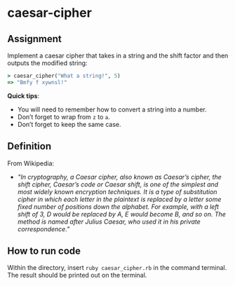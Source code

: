 # caesar-cipher

## Assignment
Implement a caesar cipher that takes in a string and the shift factor and then outputs the modified string:
```rb
> caesar_cipher("What a string!", 5)
=> "Bmfy f xywnsl!"
```

**Quick tips**:
   - You will need to remember how to convert a string into a number.
   - Don’t forget to wrap from `z` to `a`.
   - Don’t forget to keep the same case.

## Definition
From Wikipedia:
   - *"In cryptography, a Caesar cipher, also known as Caesar’s cipher, the shift cipher, Caesar’s code or Caesar shift, is one of the simplest and most widely known encryption techniques. It is a type of substitution cipher in which each letter in the plaintext is replaced by a letter some fixed number of positions down the alphabet. For example, with a left shift of 3, D would be replaced by A, E would become B, and so on. The method is named after Julius Caesar, who used it in his private correspondence."*

## How to run code
Within the directory, insert `ruby caesar_cipher.rb` in the command terminal. The result should be printed out on the terminal.
